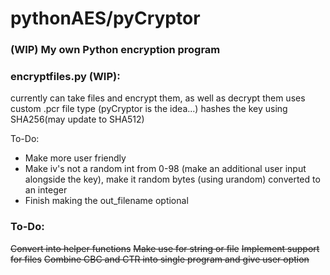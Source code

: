 # pythonAES/pyCryptor


### (WIP) My own Python encryption program

### encryptfiles.py (WIP):
currently can take files and encrypt them, as well as decrypt them
uses custom .pcr file type (pyCryptor is the idea...)
hashes the key using SHA256(may update to SHA512)

To-Do:
- Make more user friendly
- Make iv's not a random int from 0-98 (make an additional user input alongside the key), make it random bytes (using urandom) converted to an integer
- Finish making the out\_filename optional

### To-Do:

~~Convert into helper functions~~
~~Make use for string or file~~
~~Implement support for files~~
~~Combine CBC and CTR into single program and give user option~~

